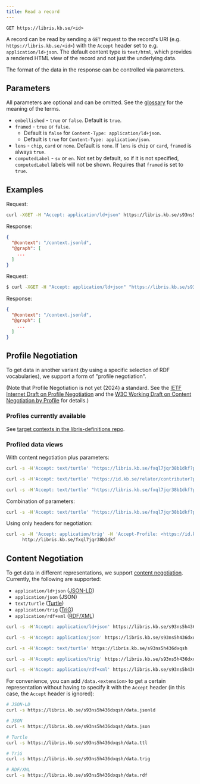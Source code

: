 ```yaml
---
title: Read a record
---
```


```
GET https://libris.kb.se/<id>
```

A record can be read by sending a `GET` request to the record's URI (e.g. `https://libris.kb.se/<id>`) with the `Accept` header set to e.g. `application/ld+json`. The default content type is `text/html`, which provides a rendered HTML view of the record and not just the underlying data.

The format of the data in the response can be controlled via parameters.

## Parameters
All parameters are optional and can be omitted. See the [glossary](glossary.md) for the meaning of the terms.

* `embellished` - `true` or `false`. Default is `true`.
* `framed` - `true` or `false`.
    * Default is `false` for `Content-Type: application/ld+json`.
    * Default is `true` for `Content-Type: application/json`.
* `lens` - `chip`, `card` or `none`. Default is `none`. If `lens` is `chip` or `card`, `framed` is always `true`.
* `computedLabel` - `sv` or `en`. Not set by default, so if it is not specified, `computedLabel` labels will not be shown. Requires that `framed` is set to `true`.

## Examples
Request:

```bash title="Shell"
curl -XGET -H "Accept: application/ld+json" https://libris.kb.se/s93ns5h436dxqsh
```

Response:

```json title="JSON-LD"
{
  "@context": "/context.jsonld",
  "@graph": [
    ...
  ]
}
```

Request:

```bash title="Shell"
$ curl -XGET -H "Accept: application/ld+json" "https://libris.kb.se/s93ns5h436dxqsh?embellished=false&lens=chip"
```

Response:

```json title="JSON-LD"
{
  "@context": "/context.jsonld",
  "@graph": [
    ...
  ]
}
```

## Profile Negotiation

To get data in another variant (by using a specific selection of RDF vocabularies), we support a form of "profile negotiation".

(Note that Profile Negotiation is not yet (2024) a standard. See the [IETF Internet Draft on Profile Negotiation](https://profilenegotiation.github.io/I-D-Profile-Negotiation/I-D-Profile-Negotiation.html) and the [W3C Working Draft on Content Negotiation by Profile](https://www.w3.org/TR/dx-prof-conneg/) for details.)

### Profiles currently available

See [target contexts in the libris-definitions repo](https://github.com/libris/definitions/tree/develop/sys/context/target).

### Profiled data views

With content negotiation plus parameters:

```bash title="Shell"
curl -s -H'Accept: text/turtle' "https://libris.kb.se/fxql7jqr38b1dkf?profile=https://id.kb.se/sys/context/target/sdo-w3c"

curl -s -H'Accept: text/turtle' "https://id.kb.se/relator/contributor?profile=https://id.kb.se/sys/context/target/bibo-w3c"

curl -s -H'Accept: text/turtle' "https://libris.kb.se/fxql7jqr38b1dkf?profile=https://id.kb.se/sys/context/target/bibo-w3c"
```

Combination of parameters:

```bash title="Shell"
curl -s -H'Accept: text/turtle' "https://libris.kb.se/fxql7jqr38b1dkf?profile=https://id.kb.se/sys/context/target/sdo-w3c&embellished=false"
```

Using only headers for negotiation:

```bash title="Shell"
curl -s -H 'Accept: application/trig' -H 'Accept-Profile: <https://id.kb.se/sys/context/target/loc-w3c-sdo>' \
      http://libris.kb.se/fxql7jqr38b1dkf
```

## Content Negotiation

To get data in different representations, we support [content negotiation](https://developer.mozilla.org/en-US/docs/Web/HTTP/Content_negotiation). Currently, the following are supported:

* `application/ld+json` ([JSON-LD](https://www.w3.org/TR/json-ld11/))
* `application/json` (JSON)
* `text/turtle` ([Turtle](https://www.w3.org/TR/turtle/))
* `application/trig` ([TriG](https://www.w3.org/TR/trig/))
* `application/rdf+xml` ([RDF/XML](https://www.w3.org/TR/rdf-syntax-grammar/))

```bash title="Shell"
curl -s -H'Accept: application/ld+json' https://libris.kb.se/s93ns5h436dxqsh

curl -s -H'Accept: application/json' https://libris.kb.se/s93ns5h436dxqsh

curl -s -H'Accept: text/turtle' https://libris.kb.se/s93ns5h436dxqsh

curl -s -H'Accept: application/trig' https://libris.kb.se/s93ns5h436dxqsh

curl -s -H'Accept: application/rdf+xml' https://libris.kb.se/s93ns5h436dxqsh
```

For convenience, you can add `/data.<extension>` to get a certain representation without having to specify it with the `Accept` header (in this case, the `Accept` header is ignored):

```bash title="Shell"
# JSON-LD
curl -s https://libris.kb.se/s93ns5h436dxqsh/data.jsonld

# JSON
curl -s https://libris.kb.se/s93ns5h436dxqsh/data.json

# Turtle
curl -s https://libris.kb.se/s93ns5h436dxqsh/data.ttl

# TriG
curl -s https://libris.kb.se/s93ns5h436dxqsh/data.trig

# RDF/XML
curl -s https://libris.kb.se/s93ns5h436dxqsh/data.rdf
``` 